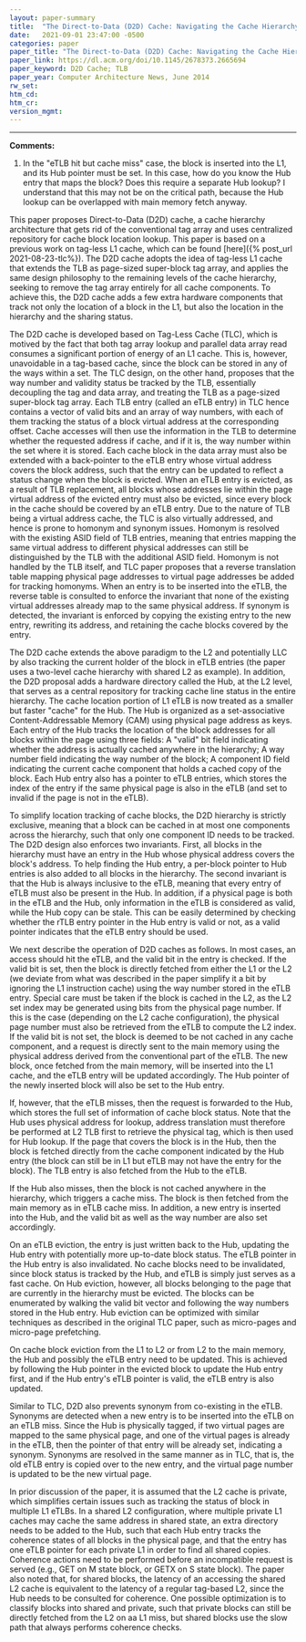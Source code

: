 ```yaml
---
layout: paper-summary
title:  "The Direct-to-Data (D2D) Cache: Navigating the Cache Hierarchy with a Single Lookup"
date:   2021-09-01 23:47:00 -0500
categories: paper
paper_title: "The Direct-to-Data (D2D) Cache: Navigating the Cache Hierarchy with a Single Lookup"
paper_link: https://dl.acm.org/doi/10.1145/2678373.2665694
paper_keyword: D2D Cache; TLB
paper_year: Computer Architecture News, June 2014
rw_set:
htm_cd:
htm_cr:
version_mgmt:
---
```


****

**Comments:**

1. In the "eTLB hit but cache miss" case, the block is inserted into the L1, and its Hub pointer must be set.
   In this case, how do you know the Hub entry that maps the block?
   Does this require a separate Hub lookup? I understand that this may not be on the critical path, because the Hub
   lookup can be overlapped with main memory fetch anyway.

This paper proposes Direct-to-Data (D2D) cache, a cache hierarchy architecture that gets rid of the conventional
tag array and uses centralized repository for cache block location lookup. 
This paper is based on a previous work on tag-less L1 cache, which can be found [here]({% post_url 2021-08-23-tlc%}).
The D2D cache adopts the idea of tag-less L1 cache that extends the TLB as page-sized super-block tag array, and 
applies the same design philosophy to the remaining levels of the cache hierarchy, seeking to remove the tag 
array entirely for all cache components.
To achieve this, the D2D cache adds a few extra hardware components that track not only the location of a block in the 
L1, but also the location in the hierarchy and the sharing status.

The D2D cache is developed based on Tag-Less Cache (TLC), which is motived by the fact that both tag array lookup 
and parallel data array read consumes a significant portion of energy of an L1 cache. 
This is, however, unavoidable in a tag-based cache, since the block can be stored in any of the ways within a set.
The TLC design, on the other hand, proposes that the way number and validity status be tracked by the TLB, essentially
decoupling the tag and data array, and treating the TLB as a page-sized super-block tag array.
Each TLB entry (called an eTLB entry) in TLC hence contains a vector of valid bits and an array of way numbers, with
each of them tracking the status of a block virtual address at the corresponding offset.
Cache accesses will then use the information in the TLB to determine whether the requested address if cache, and if 
it is, the way number within the set where it is stored. 
Each cache block in the data array must also be extended with a back-pointer to the eTLB entry whose virtual address
covers the block address, such that the entry can be updated to reflect a status change when the block is evicted.
When an eTLB entry is evicted, as a result of TLB replacement, all blocks whose addresses lie within the page
virtual address of the evicted entry must also be evicted, since every block in the cache should be covered
by an eTLB entry.
Due to the nature of TLB being a virtual address cache, the TLC is also virtually addressed, and hence is prone to 
homonym and synonym issues. Homonym is resolved with the existing ASID field of TLB entries, meaning that entries
mapping the same virtual address to different physical addresses can still be distinguished by the TLB with the 
additional ASID field. Homonym is not handled by the TLB itself, and TLC paper proposes that a reverse translation 
table mapping physical page addresses to virtual page addresses be added for tracking homonyms. 
When an entry is to be inserted into the eTLB, the reverse table is consulted to enforce the invariant 
that none of the existing virtual addresses already map to the same physical address. 
If synonym is detected, the invariant is enforced by copying the existing entry to the new entry, rewriting its
address, and retaining the cache blocks covered by the entry.

The D2D cache extends the above paradigm to the L2 and potentially LLC by also tracking the current holder of the block
in eTLB entries (the paper uses a two-level cache hierarchy with shared L2 as example). 
In addition, the D2D proposal adds a hardware directory called the Hub, at the L2 level, that serves 
as a central repository for tracking cache line status in the entire hierarchy. The cache location portion of L1 
eTLB is now treated as a smaller but faster "cache" for the Hub.
The Hub is organized as a set-associative Content-Addressable Memory (CAM) using physical page address as keys.
Each entry of the Hub tracks the location of the block addresses for all blocks within the page using three fields: 
A "valid" bit field indicating whether the address is actually cached anywhere in the hierarchy; A way number 
field indicating the way number of the block; A component ID field indicating the current cache component that
holds a cached copy of the block. 
Each Hub entry also has a pointer to eTLB entries, which stores the index of the entry if the same physical page 
is also in the eTLB (and set to invalid if the page is not in the eTLB).

To simplify location tracking of cache blocks, the D2D hierarchy is strictly exclusive, meaning that a block can be
cached in at most one components across the hierarchy, such that only one component ID needs to be tracked.
The D2D design also enforces two invariants. First, all blocks in the hierarchy must have an entry in the Hub
whose physical address covers the block's address. To help finding the Hub entry, a per-block pointer to Hub entries is
also added to all blocks in the hierarchy.
The second invariant is that the Hub is always inclusive to the eTLB, meaning that every entry of eTLB must also be
present in the Hub. 
In addition, if a physical page is both in the eTLB and the Hub, only information in the eTLB is considered as valid,
while the Hub copy can be stale.
This can be easily determined by checking whether the rTLB entry pointer in the Hub entry is valid or not, as a valid
pointer indicates that the eTLB entry should be used.

We next describe the operation of D2D caches as follows. In most cases, an access should hit the eTLB, and the valid
bit in the entry is checked. If the valid bit is set, then the block is directly fetched from either the L1 or the L2
(we deviate from what was described in the paper simplify it a bit by ignoring the L1 instruction cache) using the
way number stored in the eTLB entry.
Special care must be taken if the block is cached in the L2, as the L2 set index may be generated using bits from the 
physical page number. If this is the case (depending on the L2 cache configuration), the physical page number must
also be retrieved from the eTLB to compute the L2 index.
If the valid bit is not set, the block is deemed to be not cached in any cache component, and a request is directly 
sent to the main memory using the physical address derived from the conventional part of the eTLB. 
The new block, once fetched from the main memory, will be inserted into the L1 cache, and
the eTLB entry will be updated accordingly. 
The Hub pointer of the newly inserted block will also be set to the Hub entry.

If, however, that the eTLB misses, then the request is forwarded to the Hub, which stores the full set of information
of cache block status. Note that the Hub uses physical address for lookup, address translation must therefore be 
performed at L2 TLB first to retrieve the physical tag, which is then used for Hub lookup.
If the page that covers the block is in the Hub, then the block is fetched directly from the cache component indicated
by the Hub entry (the block can still be in L1 but eTLB may not have the entry for the block).
The TLB entry is also fetched from the Hub to the eTLB.

If the Hub also misses, then the block is not cached anywhere in the hierarchy, which triggers a cache miss. 
The block is then fetched from the main memory as in eTLB cache miss. In addition, a new entry is inserted into the Hub,
and the valid bit as well as the way number are also set accordingly.

On an eTLB eviction, the entry is just written back to the Hub, updating the Hub entry with potentially more up-to-date
block status. The eTLB pointer in the Hub entry is also invalidated. No cache blocks need to be invalidated, since
block status is tracked by the Hub, and eTLB is simply just serves as a fast cache.
On Hub eviction, however, all blocks belonging to the page that are currently in the hierarchy must be evicted.
The blocks can be enumerated by walking the valid bit vector and following the way numbers stored in the Hub entry.
Hub eviction can be optimized with similar techniques as described in the original TLC paper, such as micro-pages
and micro-page prefetching.

On cache block eviction from the L1 to L2 or from L2 to the main memory, the Hub and possibly the eTLB entry need to
be updated. This is achieved by following the Hub pointer in the evicted block to update the Hub entry first, and if
the Hub entry's eTLB pointer is valid, the eTLB entry is also updated.

Similar to TLC, D2D also prevents synonym from co-existing in the eTLB. Synonyms are detected when a new entry is
to be inserted into the eTLB on an eTLB miss. 
Since the Hub is physically tagged, if two virtual pages are mapped to the same physical page, and one of the 
virtual pages is already in the eTLB, then the pointer of that entry will be already set, indicating a synonym.
Synonyms are resolved in the same manner as in TLC, that is, the old eTLB entry is copied over to the new entry, 
and the virtual page number is updated to be the new virtual page.

In prior discussion of the paper, it is assumed that the L2 cache is private, which simplifies certain issues such
as tracking the status of block in multiple L1 eTLBs. 
In a shared L2 configuration, where multiple private L1 caches may cache the same address in shared state, an extra
directory needs to be added to the Hub, such that each Hub entry tracks the coherence states of all blocks in the 
physical page, and that the entry has one eTLB pointer for each private L1 in order to find all shared copies.
Coherence actions need to be performed before an incompatible request is served (e.g., GET on M state 
block, or GETX on S state block).
The paper also noted that, for shared blocks, the latency of an accessing the shared L2 cache is equivalent to 
the latency of a regular tag-based L2, since the Hub needs to be consulted for coherence. 
One possible optimization is to classify blocks into shared and private, such that private blocks can still 
be directly fetched from the L2 on aa L1 miss, but shared blocks use the slow path that always performs coherence 
checks.
